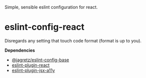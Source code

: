 Simple, sensible eslint configuration for react.

# eslint-config-react

Disregards any setting that touch code format (format is up to you).

**Dependencies**

- [@jagretz/eslint-config-base](../eslint-config-base/README)
- [eslint-plugin-react](https://www.npmjs.com/package/eslint-plugin-react)
- [eslint-plugin-jsx-a11y](https://github.com/evcohen/eslint-plugin-jsx-a11y)
